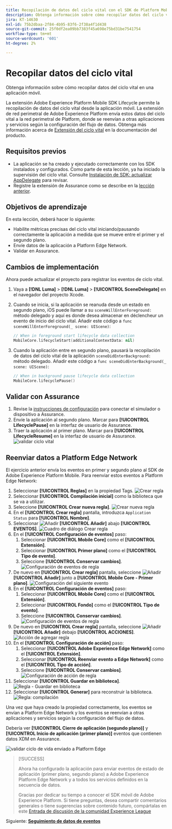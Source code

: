 ```yaml
---
title: Recopilación de datos del ciclo vital con el SDK de Platform Mobile
description: Obtenga información sobre cómo recopilar datos del ciclo vital en una aplicación móvil.
jira: KT-14630
exl-id: 75b2dbaa-2f84-4b95-83f6-2f38a4f1d438
source-git-commit: 25f0df2ea09bb7383f45a698e75bd31be7541754
workflow-type: tm+mt
source-wordcount: '601'
ht-degree: 2%

---
```


# Recopilar datos del ciclo vital

Obtenga información sobre cómo recopilar datos del ciclo vital en una aplicación móvil.

La extensión Adobe Experience Platform Mobile SDK Lifecycle permite la recopilación de datos del ciclo vital desde la aplicación móvil. La extensión de red perimetral de Adobe Experience Platform envía estos datos del ciclo vital a la red perimetral de Platform, donde se reenvían a otras aplicaciones y servicios según la configuración del flujo de datos. Obtenga más información acerca de [Extensión del ciclo vital](https://developer.adobe.com/client-sdks/documentation/lifecycle-for-edge-network/) en la documentación del producto.


## Requisitos previos

* La aplicación se ha creado y ejecutado correctamente con los SDK instalados y configurados. Como parte de esta lección, ya ha iniciado la supervisión del ciclo vital. Consulte [Instalación de SDK: actualizar AppDelegate](install-sdks.md#update-appdelegate) para revisar.
* Registre la extensión de Assurance como se describe en la [lección anterior](install-sdks.md).

## Objetivos de aprendizaje

En esta lección, deberá hacer lo siguiente:

<!--
* Add lifecycle field group to the schema.
* -->
* Habilite métricas precisas del ciclo vital iniciando/pausando correctamente la aplicación a medida que se mueve entre el primer y el segundo plano.
* Envíe datos de la aplicación a Platform Edge Network.
* Validar en Assurance.

<!--
## Add lifecycle field group to schema

The Consumer Experience Event field group you added in the [previous lesson](create-schema.md) already contains the lifecycle fields, so you can skip this step. If you don't use Consumer Experience Event field group in your own app, you can add the lifecycle fields by doing the following:

1. Navigate to the schema interface as described in the [previous lesson](create-schema.md).
1. Open the **Luma Mobile App Event Schema** schema and select **[!UICONTROL Add]** next to Field groups.
    ![select add](assets/lifecycle-add.png)
1. In the search bar, enter "lifecycle".
1. Select the checkbox next to **[!UICONTROL AEP Mobile Lifecycle Details]**.
1. Select **[!UICONTROL Add field groups]**.
    ![add field group](assets/lifecycle-lifecycle-field-group.png)
1. Select **[!UICONTROL Save]**.
    ![save](assets/lifecycle-lifecycle-save.png)
-->

## Cambios de implementación

Ahora puede actualizar el proyecto para registrar los eventos de ciclo vital.

1. Vaya a **[!DNL Luma]** > **[!DNL Luma]** > **[!UICONTROL SceneDelegate]** en el navegador del proyecto Xcode.

1. Cuando se inicia, si la aplicación se reanuda desde un estado en segundo plano, iOS puede llamar a su `sceneWillEnterForeground:` método delegado y aquí es donde desea almacenar en déclencheur un evento de inicio del ciclo vital. Añadir este código a `func sceneWillEnterForeground(_ scene: UIScene)`:

   ```swift
   // When in foreground start lifecycle data collection
   MobileCore.lifecycleStart(additionalContextData: nil)
   ```

1. Cuando la aplicación entre en segundo plano, pausará la recopilación de datos del ciclo vital de la aplicación `sceneDidEnterBackground:` método delegado. Añadir este código a  `func sceneDidEnterBackground(_ scene: UIScene)`:

   ```swift
   // When in background pause lifecycle data collection
   MobileCore.lifecyclePause()
   ```

## Validar con Assurance

1. Revise la [instrucciones de configuración](assurance.md#connecting-to-a-session) para conectar el simulador o dispositivo a Assurance.
1. Envíe la aplicación al segundo plano. Marcar para **[!UICONTROL LifecyclePause]** en la interfaz de usuario de Assurance.
1. Traer la aplicación al primer plano. Marcar para **[!UICONTROL LifecycleResume]** en la interfaz de usuario de Assurance.
   ![validar ciclo vital](assets/lifecycle-lifecycle-assurance.png)


## Reenviar datos a Platform Edge Network

El ejercicio anterior envía los eventos en primer y segundo plano al SDK de Adobe Experience Platform Mobile. Para reenviar estos eventos a Platform Edge Network:

1. Seleccionar **[!UICONTROL Reglas]** en la propiedad Tags.
   ![Crear regla](assets/rule-create.png)
1. Seleccionar **[!UICONTROL Compilación inicial]** como la biblioteca que se va a utilizar.
1. Seleccione **[!UICONTROL Crear nueva regla]**.
   ![Crear nueva regla](assets/rules-create-new.png)
1. En el **[!UICONTROL Crear regla]** pantalla, introduzca `Application Status` para **[!UICONTROL Nombre]**.
1. Seleccionar ![Añadir](https://spectrum.adobe.com/static/icons/workflow_18/Smock_AddCircle_18_N.svg) **[!UICONTROL Añadir]** abajo **[!UICONTROL EVENTOS]**.
   ![Cuadro de diálogo Crear regla](assets/rule-create-name.png)
1. En el **[!UICONTROL Configuración de eventos]** paso:
   1. Seleccionar **[!UICONTROL Mobile Core]** como el **[!UICONTROL Extensión]**.
   1. Seleccionar **[!UICONTROL Primer plano]** como el **[!UICONTROL Tipo de evento]**.
   1. Seleccione **[!UICONTROL Conservar cambios]**.
      ![Configuración de eventos de regla](assets/rule-event-configuration.png)
1. De nuevo en **[!UICONTROL Crear regla]** pantalla, seleccione ![Añadir](https://spectrum.adobe.com/static/icons/workflow_18/Smock_AddCircle_18_N.svg) **[!UICONTROL Añadir]** junto a **[!UICONTROL Mobile Core - Primer plano]**.
   ![Configuración del siguiente evento](assets/rule-event-configuration-next.png)
1. En el **[!UICONTROL Configuración de eventos]** paso:
   1. Seleccionar **[!UICONTROL Mobile Core]** como el **[!UICONTROL Extensión]**.
   1. Seleccionar **[!UICONTROL Fondo]** como el **[!UICONTROL Tipo de evento]**.
   1. Seleccione **[!UICONTROL Conservar cambios]**.
      ![Configuración de eventos de regla](assets/rule-event-configuration-background.png)
1. De nuevo en **[!UICONTROL Crear regla]** pantalla, seleccione ![Añadir](https://spectrum.adobe.com/static/icons/workflow_18/Smock_AddCircle_18_N.svg) **[!UICONTROL Añadir]** debajo **[!UICONTROL ACCIONES]**.
   ![Acción de agregar regla](assets/rule-action-button.png)
1. En el **[!UICONTROL Configuración de acción]** paso:
   1. Seleccionar **[!UICONTROL Adobe Experience Edge Network]** como el **[!UICONTROL Extensión]**.
   1. Seleccionar **[!UICONTROL Reenviar evento a Edge Network]** como el **[!UICONTROL Tipo de acción]**.
   1. Seleccione **[!UICONTROL Conservar cambios]**.
      ![Configuración de acción de regla](assets/rule-action-configuration.png)
1. Seleccionar **[!UICONTROL Guardar en biblioteca]**.
   ![Regla - Guardar en biblioteca](assets/rule-save-to-library.png)
1. Seleccionar **[!UICONTROL Generar]** para reconstruir la biblioteca.
   ![Regla: compilación](assets/rule-build.png)

Una vez que haya creado la propiedad correctamente, los eventos se envían a Platform Edge Network y los eventos se reenvían a otras aplicaciones y servicios según la configuración del flujo de datos.

Debería ver **[!UICONTROL Cierre de aplicación (segundo plano)]** y **[!UICONTROL Inicio de aplicación (primer plano)]** eventos que contienen datos XDM en Assurance.

![validar ciclo de vida enviado a Platform Edge](assets/lifecycle-edge-assurance.png)

>[!SUCCESS]
>
>Ahora ha configurado la aplicación para enviar eventos de estado de aplicación (primer plano, segundo plano) a Adobe Experience Platform Edge Network y a todos los servicios definidos en la secuencia de datos.
>
> Gracias por dedicar su tiempo a conocer el SDK móvil de Adobe Experience Platform. Si tiene preguntas, desea compartir comentarios generales o tiene sugerencias sobre contenido futuro, compártalas en este [Entrada de discusión de la comunidad Experience League](https://experienceleaguecommunities.adobe.com/t5/adobe-experience-platform-data/tutorial-discussion-implement-adobe-experience-cloud-in-mobile/td-p/443796)

Siguiente: **[Seguimiento de datos de eventos](events.md)**
